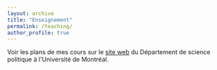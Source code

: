 ```yaml
---
layout: archive
title: "Enseignement"
permalink: /teaching/
author_profile: true
---
```


Voir les plans de mes cours sur le [site web](https://pol.umontreal.ca/programmes-cours/cours-horaires/) du Département de science politique à l'Université de Montréal. 
